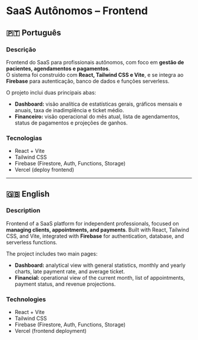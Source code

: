 # SaaS Autônomos – Frontend

## 🇵🇹 Português

### Descrição
Frontend do SaaS para profissionais autônomos, com foco em **gestão de pacientes, agendamentos e pagamentos**.  
O sistema foi construído com **React, Tailwind CSS e Vite**, e se integra ao **Firebase** para autenticação, banco de dados e funções serverless.

O projeto inclui duas principais abas:
- **Dashboard:** visão analítica de estatísticas gerais, gráficos mensais e anuais, taxa de inadimplência e ticket médio.
- **Financeiro:** visão operacional do mês atual, lista de agendamentos, status de pagamentos e projeções de ganhos.

### Tecnologias
- React + Vite  
- Tailwind CSS  
- Firebase (Firestore, Auth, Functions, Storage)  
- Vercel (deploy frontend)

---

## 🇬🇧 English

### Description

Frontend of a SaaS platform for independent professionals, focused on **managing clients, appointments, and payments**.
Built with React, Tailwind CSS, and Vite, integrated with **Firebase** for authentication, database, and serverless functions.

The project includes two main pages:
- **Dashboard:** analytical view with general statistics, monthly and yearly charts, late payment rate, and average ticket.
- **Financial:** operational view of the current month, list of appointments, payment status, and revenue projections.

### Technologies
- React + Vite
- Tailwind CSS
- Firebase (Firestore, Auth, Functions, Storage)
- Vercel (frontend deployment)